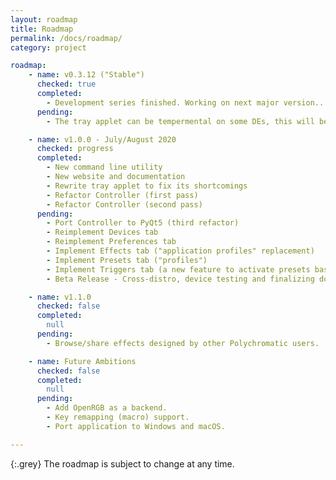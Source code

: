 ```yaml
---
layout: roadmap
title: Roadmap
permalink: /docs/roadmap/
category: project

roadmap:
    - name: v0.3.12 ("Stable")
      checked: true
      completed:
        - Development series finished. Working on next major version...
      pending:
        - The tray applet can be tempermental on some DEs, this will be addressed in next version.

    - name: v1.0.0 - July/August 2020
      checked: progress
      completed:
        - New command line utility
        - New website and documentation
        - Rewrite tray applet to fix its shortcomings
        - Refactor Controller (first pass)
        - Refactor Controller (second pass)
      pending:
        - Port Controller to PyQt5 (third refactor)
        - Reimplement Devices tab
        - Reimplement Preferences tab
        - Implement Effects tab ("application profiles" replacement)
        - Implement Presets tab ("profiles")
        - Implement Triggers tab (a new feature to activate presets based on events, such as session login)
        - Beta Release - Cross-distro, device testing and finalizing documentation

    - name: v1.1.0
      checked: false
      completed:
        null
      pending:
        - Browse/share effects designed by other Polychromatic users.

    - name: Future Ambitions
      checked: false
      completed:
        null
      pending:
        - Add OpenRGB as a backend.
        - Key remapping (macro) support.
        - Port application to Windows and macOS.

---
```


{:.grey}
The roadmap is subject to change at any time.
